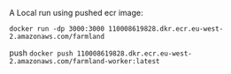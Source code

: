 A Local run using pushed ecr image:

`docker run -dp 3000:3000 110008619828.dkr.ecr.eu-west-2.amazonaws.com/farmland`

push
`docker push 110008619828.dkr.ecr.eu-west-2.amazonaws.com/farmland-worker:latest`